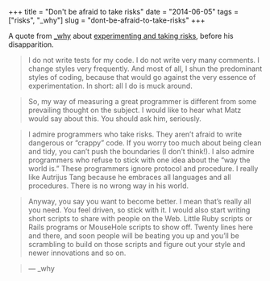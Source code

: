 +++
title = "Don't be afraid to take risks"
date = "2014-06-05"
tags = ["risks", "_why"]
slug = "dont-be-afraid-to-take-risks"
+++



A quote from [_why](http://en.wikipedia.org/wiki/Why_the_lucky_stiff) about [experimenting and taking risks](http://www.smashingmagazine.com/2010/05/15/why-a-tale-of-a-post-modern-genius/), before his disapparition.


> I do not write tests for my code. I do not write very many comments. I change styles very frequently. And most of all, I shun the predominant styles of coding, because that would go against the very essence of experimentation. In short: all I do is muck around.

> So, my way of measuring a great programmer is different from some prevailing thought on the subject. I would like to hear what Matz would say about this. You should ask him, seriously.

> I admire programmers who take risks. They aren’t afraid to write dangerous or “crappy” code. If you worry too much about being clean and tidy, you can’t push the boundaries (I don’t think!). I also admire programmers who refuse to stick with one idea about the “way the world is.” These programmers ignore protocol and procedure. I really like Autrijus Tang because he embraces all languages and all procedures. There is no wrong way in his world.

> Anyway, you say you want to become better. I mean that’s really all you need. You feel driven, so stick with it. I would also start writing short scripts to share with people on the Web. Little Ruby scripts or Rails programs or MouseHole scripts to show off. Twenty lines here and there, and soon people will be beating you up and you’ll be scrambling to build on those scripts and figure out your style and newer innovations and so on.

> — _why

